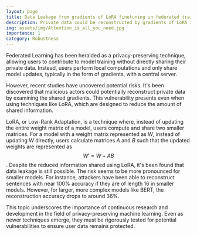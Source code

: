 ```yaml
---
layout: page
title: Data Leakage from gradients of LoRA finetuning in federated training
description: Private data could be reconstructed by gradients of LoRA in federated training
img: assets/img/Attention_is_all_you_need.jpg
importance: 1
category: Robustness
---
```

Federated Learning has been heralded as a privacy-preserving technique, allowing users to contribute to model training without directly sharing their private data. Instead, users perform local computations and only share model updates, typically in the form of gradients, with a central server.

However, recent studies have uncovered potential risks. It's been discovered that malicious actors could potentially reconstruct private data by examining the shared gradients. This vulnerability presents even when using techniques like LoRA, which are designed to reduce the amount of shared information.

LoRA, or Low-Rank Adaptation, is a technique where, instead of updating the entire weight matrix of a model,
users compute and share two smaller matrices. For a model with a weight matrix represented as
$W$, instead of updating $W$ directly, users calculate matrices
$A$ and $B$ such that the updated weights are represented as
$$W′=W+AB$$.
Despite the reduced information shared using LoRA, it's been found that data leakage is still possible. The risk seems to be more pronounced for smaller models. For instance, attackers have been able to reconstruct sentences with near 100% accuracy if they are of length 16 in smaller models. However, for larger, more complex models like BERT, the reconstruction accuracy drops to around 36%.

This topic underscores the importance of continuous research and development in the field of privacy-preserving machine learning. Even as newer techniques emerge, they must be rigorously tested for potential vulnerabilities to ensure user data remains protected.